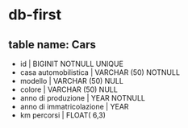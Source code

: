# db-first

## table name: Cars 

- id | BIGINIT NOTNULL UNIQUE
- casa automobilistica | VARCHAR (50) NOTNULL
- modello | VARCHAR (50) NULL
- colore  | VARCHAR (50) NULL
- anno di produzione  | YEAR NOTNULL
- anno di immatricolazione | YEAR
- km percorsi | FLOAT( 6,3)